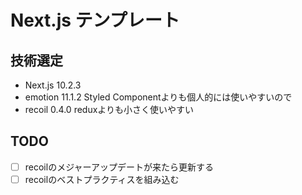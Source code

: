 # Next.js テンプレート

## 技術選定

- Next.js 10.2.3
- emotion 11.1.2 Styled Componentよりも個人的には使いやすいので
- recoil 0.4.0 reduxよりも小さく使いやすい

## TODO
- [ ] recoilのメジャーアップデートが来たら更新する
- [ ] recoilのベストプラクティスを組み込む
